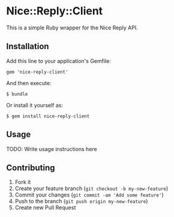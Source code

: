 # Nice::Reply::Client

This is a simple Ruby wrapper for the Nice Reply API.

## Installation

Add this line to your application's Gemfile:

    gem 'nice-reply-client'

And then execute:

    $ bundle

Or install it yourself as:

    $ gem install nice-reply-client

## Usage

TODO: Write usage instructions here

## Contributing

1. Fork it
2. Create your feature branch (`git checkout -b my-new-feature`)
3. Commit your changes (`git commit -am 'Add some feature'`)
4. Push to the branch (`git push origin my-new-feature`)
5. Create new Pull Request

